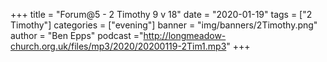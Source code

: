 +++
title = "Forum@5 - 2 Timothy 9 v 18"
date = "2020-01-19"
tags = ["2 Timothy"]
categories = ["evening"]
banner = "img/banners/2Timothy.png"
author = "Ben Epps"
podcast ="http://longmeadow-church.org.uk/files/mp3/2020/20200119-2Tim1.mp3"
+++
